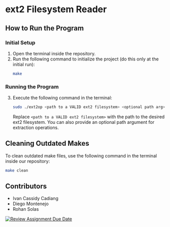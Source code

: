 # ext2 Filesystem Reader

## How to Run the Program

### Initial Setup
1. Open the terminal inside the repository.
2. Run the following command to initialize the project (do this only at the initial run):
    ```bash
    make
    ```

### Running the Program
3. Execute the following command in the terminal:
    ```bash
    sudo ./ext2op <path to a VALID ext2 filesystem> <optional path arg>
    ```
    Replace `<path to a VALID ext2 filesystem>` with the path to the desired ext2 filesystem. You can also provide an optional path argument for extraction operations.

## Cleaning Outdated Makes

To clean outdated make files, use the following command in the terminal inside our repository:

```bash
make clean
```

## Contributors
* Ivan Cassidy Cadiang
* Diego Montenejo
* Rohan Solas

[![Review Assignment Due Date](https://classroom.github.com/assets/deadline-readme-button-24ddc0f5d75046c5622901739e7c5dd533143b0c8e959d652212380cedb1ea36.svg)](https://classroom.github.com/a/xLLPVuqj)
